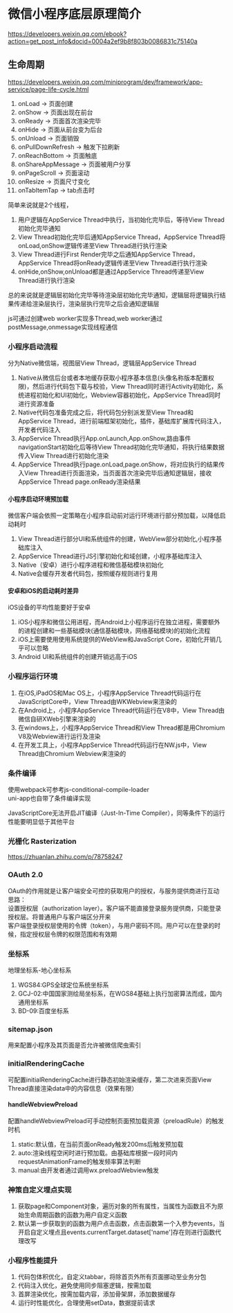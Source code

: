 # 微信小程序底层原理简介
https://developers.weixin.qq.com/ebook?action=get_post_info&docid=0004a2ef9b8f803b0086831c75140a  

## 生命周期
https://developers.weixin.qq.com/miniprogram/dev/framework/app-service/page-life-cycle.html    

1. onLoad -> 页面创建
2. onShow -> 页面出现在前台
3. onReady -> 页面首次渲染完毕
4. onHide -> 页面从前台变为后台
5. onUnload -> 页面销毁
6. onPullDownRefresh -> 触发下拉刷新
7. onReachBottom -> 页面触底
8. onShareAppMessage -> 页面被用户分享
9. onPageScroll -> 页面滚动
10. onResize -> 页面尺寸变化
11. onTabItemTap -> tab点击时

简单来说就是2个线程，
1. 用户逻辑在AppService Thread中执行，当初始化完毕后，等待View Thread初始化完毕通知
2. View Thread初始化完毕后通知AppService Thread，AppService Thread将onLoad,onShow逻辑传递至View Thread进行执行渲染      
3. View Thread进行First Render完毕之后通知AppService Thread，AppService Thread将onReady逻辑传递至View Thread进行执行渲染        
4. onHide,onShow,onUnload都是通过AppService Thread传递至View Thread进行执行渲染      

总的来说就是逻辑层初始化完毕等待渲染层初始化完毕通知，逻辑层将逻辑执行结果传递给渲染层执行，渲染层执行完毕之后会通知逻辑层

js可通过创建web worker实现多Thread,web worker通过postMessage,onmessage实现线程通信    


### 小程序启动流程
分为Native微信端，视图层View Thread，逻辑层AppService Thread      

1. Native从微信后台或者本地缓存获取小程序基本信息(头像名称版本配置权限)，然后进行代码包下载与校验，View Thread同时进行Activity初始化，系统进程初始化和UI初始化，Webview容器初始化，AppService Thread同时进行资源准备   
2. Native代码包准备完成之后，将代码包分别派发至View Thread和AppService Thread，进行前端框架初始化，插件，基础库扩展库代码注入，开发者代码注入     
3. AppService Thread执行App.onLaunch,App.onShow,路由事件navigationStart初始化后等待View Thread初始化完毕通知，将执行结果数据传入View Thread进行初始化渲染   
4. AppService Thread执行page.onLoad,page.onShow，将对应执行的结果传入View Thread进行页面渲染，当页面首次渲染完毕后通知逻辑层，接收AppService Thread page.onReady渲染结果   


#### 小程序启动环境预加载
微信客户端会依照一定策略在小程序启动前对运行环境进行部分预加载，以降低启动耗时   
1. View Thread进行部分UI和系统组件的创建，WebView部分初始化,小程序基础库注入
2. AppService Thread进行JS引擎初始化和域创建，小程序基础库注入   
3. Native（安卓）进行小程序进程和微信基础模块初始化   
4. Native会缓存开发者代码包，按照缓存规则进行复用    

#### 安卓和iOS的启动耗时差异
iOS设备的平均性能要好于安卓   
1. iOS小程序和微信公用进程，而Android上小程序运行在独立进程，需要额外的进程创建和一些基础模块(通信基础模块，网络基础模块)的初始化流程    
2. iOS上需要使用使用系统提供的WebView和JavaScript Core，初始化开销几乎可以忽略    
3. Android UI和系统组件的创建开销远高于iOS   


### 小程序运行环境
1. 在iOS,iPadOS和Mac OS上，小程序AppService Thread代码运行在JavaScriptCore中，View Thread由WKWebview来渲染的
2. 在Android上，小程序AppService Thread代码运行在V8中，View Thread由微信自研XWeb引擎来渲染的
3. 在windows上，小程序AppService Thread和View Thread都是用Chromium V8及Webview进行运行及渲染    
4. 在开发工具上，小程序AppService Thread代码运行在NW.js中，View Thread由Chromium Webview来渲染的    

### 条件编译
使用webpack可参考js-conditional-compile-loader      
uni-app也自带了条件编译实现    



JavaScriptCore无法开启JIT编译（Just-In-Time Compiler），同等条件下的运行性能要明显低于其他平台     

### 光栅化 Rasterization
https://zhuanlan.zhihu.com/p/78758247

### OAuth 2.0
OAuth的作用就是让客户端安全可控的获取用户的授权，与服务提供商进行互动    
思路：     
设置授权层（authorization layer）。客户端不能直接登录服务提供商，只能登录授权层。将普通用户与客户端区分开来    
客户端登录授权层使用的令牌（token），与用户密码不同。用户可以在登录的时候，指定授权层令牌的权限范围和有效期      

### 坐标系
地理坐标系-地心坐标系
1. WGS84:GPS全球定位系统坐标系
2. GCJ-02:中国国家测绘局坐标系，在WGS84基础上执行加密算法而成，国内通用坐标系
3. BD-09:百度坐标系

### sitemap.json
用来配置小程序及其页面是否允许被微信爬虫索引     

### initialRenderingCache
可配置initialRenderingCache进行静态初始渲染缓存，第二次进来页面View Thread直接渲染data中的内容信息（效果有限）   


#### handleWebviewPreload
配置handleWebviewPreload可手动控制页面预加载资源（preloadRule）的触发时机
1. static:默认值，在当前页面onReady触发200ms后触发预加载
2. auto:渲染线程空闲时进行预加载。由基础库根据一段时间内requestAnimationFrame的触发频率算法判断
3. manual:由开发者通过调用wx.preloadWebview触发    


### 神策自定义埋点实现

1. 获取page和Component对象，遍历对象的所有属性，当属性为函数且不为原始生命周期函数的函数为用户自定义函数
2. 默认第一步获取到的函数为用户点击函数，点击函数第一个入参为events，当开启自定义埋点且events.currentTarget.dataset['name']存在则进行函数代理改写    

### 小程序性能提升
1. 代码包体积优化，自定义tabbar，将除首页外所有页面挪动至业务分包
2. 代码注入优化，避免使用同步阻塞逻辑，按需加载
3. 首屏渲染优化，按需加载内容，添加骨架屏，添加数据缓存
4. 运行时性能优化，合理使用setData，数据提前请求   